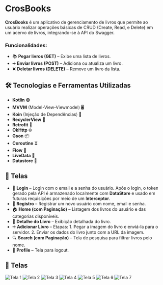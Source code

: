 # CrosBooks

**CrosBooks** é um aplicativo de gerenciamento de livros que permite ao usuário realizar operações básicas de CRUD (Create, Read, e Delete) em um acervo de livros, integrando-se à API do Swagger.

### Funcionalidades:
- 📚 **Pegar livros (GET)** – Exibe uma lista de livros.
- ➕ **Enviar livros (POST)** – Adiciona ou atualiza um livro.
- ❌ **Deletar livros (DELETE)** – Remove um livro da lista.

## 🛠 Tecnologias e Ferramentas Utilizadas

- **Kotlin** 🟢
- **MVVM** (Model-View-Viewmodel) 🖥️
- **Koin** (Injeção de Dependências) 🔌
- **RecyclerView** 📜
- **Retrofit** 🔄
- **OkHttp** 🌐
- **Gson** 📦
- **Coroutine** ⏳
- **Flow** 🔄
- **LiveData** 📡
- **Datastore** 💾

## 📱 Telas

- 🔑 **Login** – Login com o email e a senha do usuário. Após o login, o token gerado pela API é armazenado localmente com **DataStore** e usado em futuras requisições por meio de um **Interceptor**.
- 📝 **Registro** – Registrar um novo usuário com nome, email e senha.
- 🏠 **Home (com Paginação)** – Listagem dos livros do usuário e das categorias disponíveis.
- 📖 **Detalhe do Livro** – Exibição detalhada do livro.
- ➕ **Adicionar Livro** – Etapas: 1. Pegar a imagem do livro e enviá-la para o servidor. 2. Enviar os dados do livro junto com a URL da imagem.
- 🔍 **Search (com Paginação)** – Tela de pesquisa para filtrar livros pelo nome.
- 👤 **Profile** – Tela para logout.

## 📸 Telas

![Tela 1](https://github.com/user-attachments/assets/4c89d030-4c00-4421-8a64-657bd1e4a492)
![Tela 2](https://github.com/user-attachments/assets/11d8e3d0-d6c4-40f9-a5f7-1e797e11b352)
![Tela 3](https://github.com/user-attachments/assets/109fc7c4-c87c-4fdb-ba7c-c6c152f55dab)
![Tela 4](https://github.com/user-attachments/assets/4d5af70c-877f-4ce8-821f-a1b7bf94689f)
![Tela 5](https://github.com/user-attachments/assets/d18156ad-bbcf-4e99-974e-70399a255fa0)
![Tela 6](https://github.com/user-attachments/assets/348d4208-852d-469b-913a-c0833de118ba)
![Tela 7](https://github.com/user-attachments/assets/9fe3861e-d1e4-4f5d-b72e-1f2bf0ceb93d)
